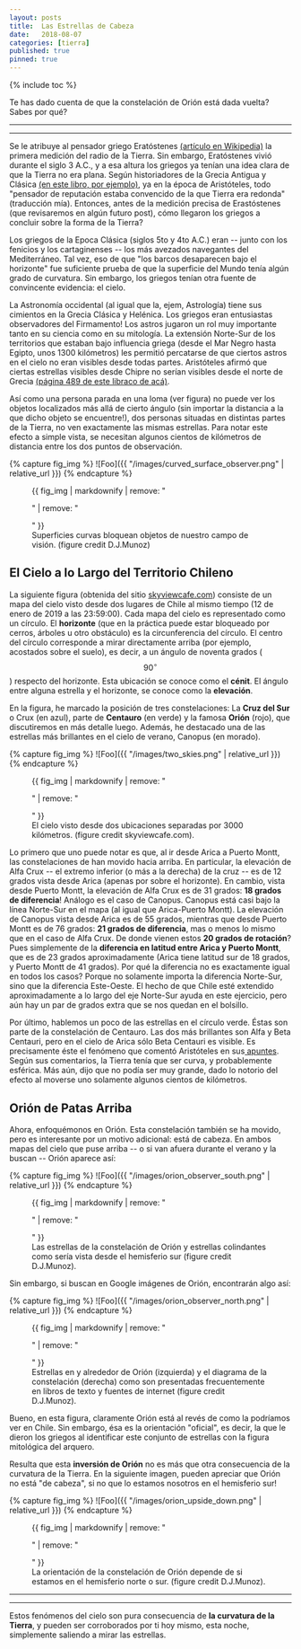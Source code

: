 ```yaml
---
layout: posts
title:  Las Estrellas de Cabeza
date:   2018-08-07 
categories: [tierra] 
published: true
pinned: true
---
```


{% include toc %}

<script type="text/javascript" async
  src="https://cdn.mathjax.org/mathjax/latest/MathJax.js?config=TeX-MML-AM_CHTML">
</script>

Te has dado cuenta de que la constelación de Orión está dada vuelta? Sabes por qué?  

***
***


Se le atribuye al pensador griego Eratóstenes [(artículo en Wikipedia)](https://es.wikipedia.org/wiki/Eratóstenes) la primera medición del radio de la Tierra. Sin embargo, Eratóstenes vivió durante el siglo 3 A.C., y a esa altura los griegos ya tenían una idea clara de que la Tierra no era plana. Según historiadores de la Grecia Antigua y Clásica [(en este libro, por ejemplo)](https://www.amazon.com/Early-Greek-Astronomy-Aristotle-Aspects/dp/0801493102), ya en la época de Aristóteles, todo "pensador de reputación estaba convencido de la que Tierra era redonda" (traducción mía). Entonces, antes de la medición precisa de Erastóstenes (que revisaremos en algún futuro post), cómo llegaron los griegos a concluir sobre la forma de la Tierra?

Los griegos de la Epoca Clásica (siglos 5to y 4to A.C.) eran -- junto con los fenicios y los cartaginenses -- los más avezados navegantes del Mediterráneo. Tal vez, eso de que "los barcos desaparecen bajo el horizonte" fue suficiente prueba de que la superficie del Mundo tenía algún grado de curvatura. Sin embargo, los griegos tenían otra fuente de convincente evidencia: el cielo.

La Astronomía occidental (al igual que la, ejem, Astrología) tiene sus cimientos en la Grecia Clásica y Helénica. Los griegos eran entusiastas observadores del Firmamento! Los astros jugaron un rol muy importante tanto en su ciencia como en su mitología. La extensión Norte-Sur de los territorios que estaban bajo influencia griega (desde el Mar Negro hasta Egipto, unos 1300 kilómetros) les permitió percatarse de que ciertos astros en el cielo no eran visibles desde todas partes. Aristóteles afirmó que ciertas estrellas visibles desde Chipre no serían visibles desde el norte de Grecia [(página 489 de este libraco de acá)](https://books.google.com/books?id=MLbmAgAAQBAJ&pg=PA489&lpg=PA489&dq=aristotle+Cyprus+%22which+are+not+seen+in+the+northerly+regions%22&source=bl&ots=kkNGn4Emks&sig=v4Z-OAVqtj8_cRokvpRxCxI1f8Q&hl=en&sa=X&ved=2ahUKEwj81bHuntzcAhWSyoUKHdG0DEIQ6AEwAnoECAkQAQ#v=onepage&q=aristotle%20Cyprus%20%22which%20are%20not%20seen%20in%20the%20northerly%20regions%22&f=false).

Así como una persona parada en una loma (ver figura) no puede ver los objetos localizados más allá de cierto ángulo (sin importar la distancia a la que dicho objeto se encuentre!), dos personas situadas en distintas partes de la Tierra, no ven exactamente las mismas estrellas. Para notar este efecto a simple vista, se necesitan algunos cientos de kilómetros de distancia entre los dos puntos de observación.


{% capture fig_img %}
![Foo]({{ "/images/curved_surface_observer.png" | relative_url }})
{% endcapture %}

<figure>
  {{ fig_img | markdownify | remove: "<p>" | remove: "</p>" }}
  <figcaption> Superficies curvas bloquean objetos de nuestro campo de visión. (figure credit D.J.Munoz)</figcaption>
</figure>


## El Cielo a lo Largo del Territorio Chileno

La siguiente figura (obtenida del sitio [skyviewcafe.com](http://www.skyviewcafe.com/)) consiste de un mapa del cielo visto desde dos lugares de Chile al mismo tiempo (12 de enero de 2019 a las 23:59:00). Cada mapa del cielo es representado como un círculo. El **horizonte** (que en la práctica puede estar bloqueado por cerros, árboles u otro obstáculo) es la circunferencia del círculo. El centro del círculo corresponde a mirar directamente arriba (por ejemplo, acostados sobre el suelo), es decir, a un ángulo de noventa grados ($$ 90^\circ $$) respecto del horizonte. Esta ubicación se conoce como el **cénit**. El ángulo entre alguna estrella y el horizonte, se conoce como la **elevación**.  

En la figura, he marcado la posición de tres constelaciones: La **Cruz del Sur** o Crux (en azul), parte de **Centauro** (en verde) y la famosa **Orión** (rojo), que discutiremos en más detalle luego. Además, he destacado una de las estrellas más brillantes en el cielo de verano, Canopus (en morado).

 

{% capture fig_img %}
![Foo]({{ "/images/two_skies.png" | relative_url }})
{% endcapture %}

<figure>
  {{ fig_img | markdownify | remove: "<p>" | remove: "</p>" }}
  <figcaption> El cielo visto desde dos ubicaciones separadas por 3000 kilómetros. (figure credit skyviewcafe.com).</figcaption>
</figure>

Lo primero que uno puede notar es que, al ir desde Arica a Puerto Montt, las constelaciones de han movido hacia arriba. En particular, la elevación de Alfa Crux -- el extremo inferior (o más a la derecha) de la cruz -- es de 12 grados vista desde Arica (apenas por sobre el horizonte). En cambio, vista desde Puerto Montt, la elevación de Alfa Crux es de 31 grados: **18 grados de diferencia**! Análogo es el caso de Canopus. Canopus está casi bajo la línea Norte-Sur en el mapa (al igual que Arica-Puerto Montt). La elevación de Canopus vista desde Arica es de 55 grados, mientras que desde Puerto Montt es de 76 grados: **21 grados de diferencia**, mas o menos lo mismo que en el caso de Alfa Crux. De donde vienen estos **20 grados de rotación**? Pues simplemente de la **diferencia en latitud entre Arica y Puerto Montt**, que es de 23 grados aproximadamente (Arica tiene latitud sur de 18 grados, y Puerto Montt de 41 grados). Por qué la diferencia no es exactamente igual en todos los casos? Porque no solamente importa la diferencia Norte-Sur, sino que la diferencia Este-Oeste. El hecho de que Chile esté extendido aproximadamente a lo largo del eje Norte-Sur ayuda en este ejercicio, pero aún hay un par de grados extra que se nos quedan en el bolsillo.

Por último, hablemos un poco de las estrellas en el círculo verde. Éstas son parte de la constelación de Centauro. Las dos más brillantes son Alfa y Beta Centauri, pero en el cielo de Arica sólo Beta Centauri es visible. Es precisamente éste el fenómeno que comentó Aristóteles en sus[ apuntes](https://books.google.com/books?id=MLbmAgAAQBAJ&pg=PA489&lpg=PA489&dq=aristotle+Cyprus+%22which+are+not+seen+in+the+northerly+regions%22&source=bl&ots=kkNGn4Emks&sig=v4Z-OAVqtj8_cRokvpRxCxI1f8Q&hl=en&sa=X&ved=2ahUKEwj81bHuntzcAhWSyoUKHdG0DEIQ6AEwAnoECAkQAQ#v=onepage&q=aristotle%20Cyprus%20%22which%20are%20not%20seen%20in%20the%20northerly%20regions%22&f=false). Según sus comentarios, la Tierra tenía que ser curva, y probablemente esférica. Más aún, dijo que no podía ser muy grande, dado lo notorio del efecto al moverse uno solamente algunos cientos de kilómetros.


 
## Orión de Patas Arriba
 
Ahora, enfoquémonos en Orión. Esta constelación también se ha movido, pero es interesante por un motivo adicional: está de cabeza. En ambos mapas del cielo que puse arriba -- o si van afuera durante el verano y la buscan -- Orión aparece así:

{% capture fig_img %}
![Foo]({{ "/images/orion_observer_south.png" | relative_url }})
{% endcapture %}

<figure>
  {{ fig_img | markdownify | remove: "<p>" | remove: "</p>" }}
  <figcaption> Las estrellas de la constelación de Orión y estrellas colindantes como sería vista desde el hemisferio sur (figure credit D.J.Munoz).</figcaption>
</figure>

Sin embargo, si buscan en Google imágenes de Orión, encontrarán algo así:

{% capture fig_img %}
![Foo]({{ "/images/orion_observer_north.png" | relative_url }})
{% endcapture %}

<figure>
  {{ fig_img | markdownify | remove: "<p>" | remove: "</p>" }}
  <figcaption> Estrellas en y alrededor de Orión (izquierda) y el diagrama de la constelación (derecha) como son presentadas frecuentemente en libros de texto y fuentes de internet (figure credit D.J.Munoz).</figcaption>
</figure>

Bueno, en esta figura, claramente Orión está al revés de como la podríamos ver en Chile. Sin embargo, ésa es la orientación "oficial", es decir, la que le dieron los griegos al identificar este conjunto de estrellas con la figura mitológica del arquero.

Resulta que esta **inversión de Orión** no es más que otra consecuencia de la curvatura de la Tierra.  En la siguiente imagen, pueden apreciar que Orión no está "de cabeza", si no que lo estamos nosotros en el hemisferio sur!

{% capture fig_img %}
![Foo]({{ "/images/orion_upside_down.png" | relative_url }})
{% endcapture %}

<figure>
  {{ fig_img | markdownify | remove: "<p>" | remove: "</p>" }}
  <figcaption> La orientación de la constelación de Orión depende de si estamos en el hemisferio
norte o sur. (figure credit D.J.Munoz).</figcaption>
</figure>

***
***

Estos fenómenos del cielo son pura consecuencia de **la curvatura de la Tierra**, y pueden ser corroborados por ti hoy mismo, esta noche, simplemente saliendo a mirar las estrellas.


